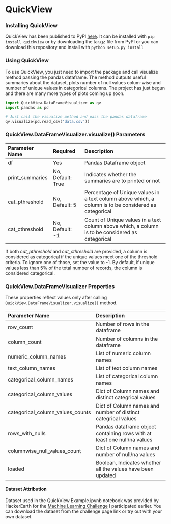# __QuickView__

### Installing QuickView
QuickView has been published to PyPI [here](https://pypi.python.org/pypi/QuickView/0.1). It can be installed with `pip install quickview` or by downloading the tar.gz file from PyPI or you can download this repository and install with `python setup.py install`

### Using QuickView
To use QuickView, you just need to import the package and call visualize method passing the pandas dataframe.  The method outputs useful summaries about the dataset, plots number of null values colum-wise and number of unique values in categorical columns. The project has just begun and there are many more types of plots coming up soon.

```python
import QuickView.DataFrameVisualizer as qv
import pandas as pd

# Just call the visualize method and pass the pandas dataframe
qv.visualize(pd.read_csv('data.csv'))
```

### QuickView.DataFrameVisualizer.visualize() Parameters
|Parameter Name | Required | Description|
|:--------------|:---------|:-----------|
|df | Yes | Pandas Dataframe object |
| print_summaries | No, Default: True | Indicates whether the summaries are to printed or not |
| cat_pthreshold | No, Default: 5 | Percentage of Unique values in a text column above which, a column is to be considered as categorical |
| cat_cthreshold | No, Default: -1 | Count of Unique values in a text column above which, a column is to be considered as categorical |

If both _cat_pthreshold_ and _cat_cthreshold_ are provided, a column is considered as categorical if the unique values meet one of the threshold criteria. To ignore one of those, set the value to -1. By default, if unique values less than 5% of the total number of records, the column is considered categorical.

### QuickView.DataFrameVisualizer Properties
These properties reflect values only after calling `QuickView.DataFrameVisualizer.visualize()` method.

|Parameter Name | Description|
|:--------------|:-----------|
|row_count | Number of rows in the dataframe |
|column_count | Number of columns in the dataframe |
|numeric_column_names | List of numeric column names |
|text_column_names | List of text column names |
|categorical_column_names | List of categorical column names |
|categorical_column_values | Dict of Column names and distinct categrical values |
|categorical_column_values_counts | Dict of Column names and number of distinct categrical values |
|rows_with_nulls | Pandas dataframe object containing rows with at least one null/na values |
|columnwise_null_values_count | Dict of Column names and number of null/na values |
|loaded | Boolean, Indicates whether all the values have been updated |


#### Dataset Attribution
Dataset used in the QuickView Example.ipynb notebook was provided by HackerEarth for the [Machine Learning Challenge](https://www.hackerearth.com/challenge/competitive/machine-learning-challenge-one/machine-learning/bank-fears-loanliness/) I participated earlier. You can download the dataset from the challenge page link or try out with your own dataset.
